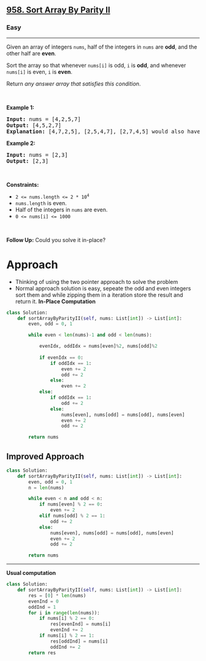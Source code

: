 <h2><a href="https://leetcode.com/problems/sort-array-by-parity-ii">958. Sort Array By Parity II</a></h2><h3>Easy</h3><hr><p>Given an array of integers <code>nums</code>, half of the integers in <code>nums</code> are <strong>odd</strong>, and the other half are <strong>even</strong>.</p>

<p>Sort the array so that whenever <code>nums[i]</code> is odd, <code>i</code> is <strong>odd</strong>, and whenever <code>nums[i]</code> is even, <code>i</code> is <strong>even</strong>.</p>

<p>Return <em>any answer array that satisfies this condition</em>.</p>

<p>&nbsp;</p>
<p><strong class="example">Example 1:</strong></p>

<pre>
<strong>Input:</strong> nums = [4,2,5,7]
<strong>Output:</strong> [4,5,2,7]
<strong>Explanation:</strong> [4,7,2,5], [2,5,4,7], [2,7,4,5] would also have been accepted.
</pre>

<p><strong class="example">Example 2:</strong></p>

<pre>
<strong>Input:</strong> nums = [2,3]
<strong>Output:</strong> [2,3]
</pre>

<p>&nbsp;</p>
<p><strong>Constraints:</strong></p>

<ul>
	<li><code>2 &lt;= nums.length &lt;= 2 * 10<sup>4</sup></code></li>
	<li><code>nums.length</code> is even.</li>
	<li>Half of the integers in <code>nums</code> are even.</li>
	<li><code>0 &lt;= nums[i] &lt;= 1000</code></li>
</ul>

<p>&nbsp;</p>
<p><strong>Follow Up:</strong> Could you solve it in-place?</p>

# Approach 
* Thinking of using the two pointer approach to solve the problem
* Normal approach solution is easy, sepeate the odd and even integers sort them and while zipping them in a iteration store the result and return it.
**In-Place Computation**
```python
class Solution:
    def sortArrayByParityII(self, nums: List[int]) -> List[int]:
        even, odd = 0, 1

        while even < len(nums)-1 and odd < len(nums):

            evenIdx, oddIdx = nums[even]%2, nums[odd]%2
            
            if evenIdx == 0:
                if oddIdx == 1:
                    even += 2
                    odd += 2
                else:
                    even += 2
            else: 
                if oddIdx == 1:
                    odd += 2
                else:
                    nums[even], nums[odd] = nums[odd], nums[even]
                    even += 2
                    odd += 2

        return nums
```

## Improved Approach
```python
class Solution:
    def sortArrayByParityII(self, nums: List[int]) -> List[int]:
        even, odd = 0, 1
        n = len(nums)

        while even < n and odd < n:
            if nums[even] % 2 == 0:
                even += 2
            elif nums[odd] % 2 == 1:
                odd += 2
            else:
                nums[even], nums[odd] = nums[odd], nums[even]
                even += 2
                odd += 2

        return nums
```
--------------------------------------------------------
**Usual computation**
```python
class Solution:
    def sortArrayByParityII(self, nums: List[int]) -> List[int]:
        res = [0] * len(nums)
        evenInd = 0
        oddInd = 1
        for i in range(len(nums)):
            if nums[i] % 2 == 0:
                res[evenInd] = nums[i]
                evenInd += 2
            if nums[i] % 2 == 1:
                res[oddInd] = nums[i]
                oddInd += 2
        return res
```

